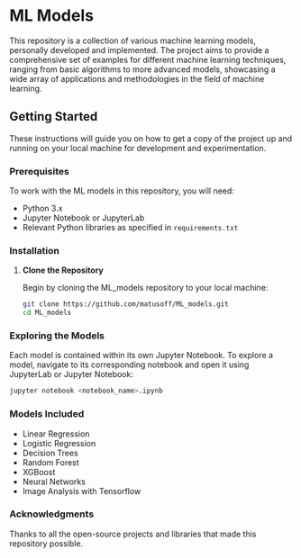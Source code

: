 # ML Models

This repository is a collection of various machine learning models, personally developed and implemented. The project aims to provide a comprehensive set of examples for different machine learning techniques, ranging from basic algorithms to more advanced models, showcasing a wide array of applications and methodologies in the field of machine learning.

## Getting Started

These instructions will guide you on how to get a copy of the project up and running on your local machine for development and experimentation.

### Prerequisites

To work with the ML models in this repository, you will need:
- Python 3.x
- Jupyter Notebook or JupyterLab
- Relevant Python libraries as specified in `requirements.txt`

### Installation

1. **Clone the Repository**

   Begin by cloning the ML_models repository to your local machine:

   ```bash
   git clone https://github.com/matusoff/ML_models.git
   cd ML_models

### Exploring the Models
Each model is contained within its own Jupyter Notebook. To explore a model, navigate to its corresponding notebook and open it using JupyterLab or Jupyter Notebook:

```bash
jupyter notebook <notebook_name>.ipynb
```

### Models Included
- Linear Regression
- Logistic Regression
- Decision Trees
- Random Forest
- XGBoost
- Neural Networks
- Image Analysis with Tensorflow

### Acknowledgments
Thanks to all the open-source projects and libraries that made this repository possible.

